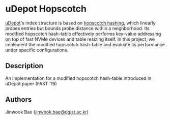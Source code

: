 # uDepot Hopscotch

[uDepot](https://www.usenix.org/conference/fast19/presentation/kourtis)'s index structure is based on [hopscotch hashing](https://en.wikipedia.org/wiki/Hopscotch_hashing), which linearly probes entries but bounds probe distance within a neighborhood. Its modified hopscotch hash-table effectively performs key-value addressing on top of fast NVMe devices and table resizing itself. In this project, we implement the modified hopscotch hash-table and evaluate its performance under specific configurations.

## Description

An implementation for a modified hopscotch hash-table introduced in uDepot paper (FAST '19)

## Authors

Jinwook Bae (jinwook.bae@dgist.ac.kr)

